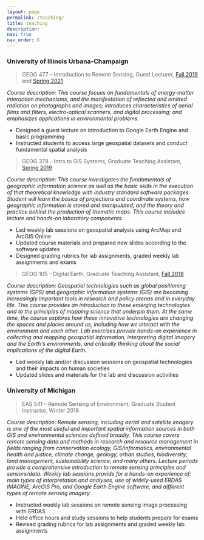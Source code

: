 ```yaml
---
layout: page
permalink: /teaching/
title: teaching
description: 
nav: true
nav_order: 6
---
```


### University of Illinois Urbana-Champaign

> GEOG 477 – Introduction to Remote Sensing, Guest Lecturer, [Fall 2019](https://courses.illinois.edu/schedule/2019/fall/GEOG/477) and [Spring 2021](https://courses.illinois.edu/schedule/2021/spring/GEOG/477)

*Course description: This course focues on fundamentals of energy-matter interaction mechanisms, and the manifestation of reflected and emitted radiation on photographs and images; introduces characteristics of aerial films and filters, electro-optical scanners, and digital processing; and emphasizes applications in environmental problems.*

- Designed a guest lecture on introduction to Google Earth Engine and basic programming
- Instructed students to access large geospatial datasets and conduct fundamental spatial analysis

> GEOG 379 – Intro to GIS Systems, Graduate Teaching Assistant, [Spring 2019](https://courses.illinois.edu/schedule/2019/spring/GEOG/379)

*Course description: This course investigates the fundamentals of geographic information science as well as the basic skills in the execution of that theoretical knowledge with industry standard software packages. Student will learn the basics of projections and coordinate systems, how geographic information is stored and manipulated, and the theory and practice behind the production of thematic maps. This course includes lecture and hands-on laboratory components.*

- Led weekly lab sessions on geospatial analysis using ArcMap and ArcGIS Online
- Updated course materials and prepared new slides according to the software updates
- Designed grading rubrics for lab assignments, graded weekly lab assignments and exams

> GEOG 105 – Digital Earth, Graduate Teaching Assistant, [Fall 2018](https://courses.illinois.edu/schedule/2018/fall/GEOG/105)

*Course description: Geospatial technologies such as global positioning systems (GPS) and geographic information systems (GIS) are becoming increasingly important tools in research and policy arenas and in everyday life. This course provides an introduction to these emerging technologies and to the principles of mapping science that underpin them. At the same time, the course explores how these innovative technologies are changing the spaces and places around us, including how we interact with the environment and each other. Lab exercises provide hands-on experience in collecting and mapping geospatial information, interpreting digital imagery and the Earth's environments, and critically thinking about the social implications of the digital Earth.*

- Led weekly lab and/or discussion sessions on geospatial technologies and their impacts on human societies
- Updated slides and materials for the lab and discussion activities

### University of Michigan

> EAS 541 – Remote Sensing of Environment, Graduate Student Instructor, Winter 2018

*Course description: Remote sensing, including aerial and satellite imagery is one of the most useful and important spatial information sources in both GIS and environmental sciences defined broadly. This course covers remote sensing data and methods in research and resource management in fields ranging from conservation ecology, GIS/informatics, environmental health and justice, climate change, geology, urban studies, biodiversity, land management, sustainability science, and many others. Lecture periods provide a comprehensive introduction to remote sensing principles and sensors/data. Weekly lab sessions provide for a hands-on experience of: main types of interpretation and analyses, use of widely-used ERDAS IMAGINE, ArcGIS Pro, and Google Earth Engine software, and different types of remote sensing imagery.*

- Instructed weekly lab sessions on remote sensing image processing with ERDAS
- Held office hours and study sessions to help students prepare for exams
- Revised grading rubrics for lab assignments and graded weekly lab assignments
